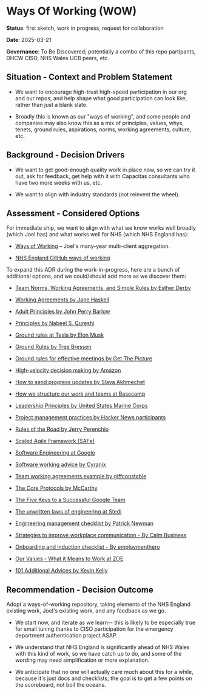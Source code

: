 # Ways Of Working (WOW)

**Status**: first sketch, work in progress, request for collaboration

**Date**: 2025-03-21

**Governance**: To Be Discovered; potentially a combo of this repo partipants, DHCW CISO, NHS Wales UCB peers, etc.

## Situation - Context and Problem Statement

* We want to encourage high-trust high-speed participation in our org and our repos, and help shape what good participation can look like, rather than just a blank slate.

* Broadly this is known as our "ways of working", and some people and companies may also know this as a mix of principles, values, whys, tenets, ground rules, aspirations, norms, working agreements, culture, etc.

## Background - Decision Drivers

* We want to get good-enough quality work in place now, so we can try it out, ask for feedback, get help with it with Capacitas consultants who have two more weeks with us, etc.

* We want to align with industry standards (not reinvent the wheel).

## Assessment - Considered Options

For immediate ship, we want to align with what we know works well broadly (which Joel has) and what works well for NHS (which NHS England has):

* [Ways of Working](http://github.com/joelparkerhenderson/ways-of-working) – Joel's many-year multi-client aggregation.

* [NHS England GitHub ways of working](https://github.com/nhsengland/github-WoW)

To expand this ADR during the work-in-progress, here are a bunch of additional options, and we could/should add more as we discover them:

* [Team Norms, Working Agreements, and Simple Rules by Esther Derby](doc/team-norms-by-esther-derby/)

* [Working Agreements by Jane Haskell](doc/working-agreements-by-jane-haskell/)

* [Adult Principles by John Perry Barlow](doc/adult-principles-by-john-perry-barlow/)

* [Principles by Nabeel S. Qureshi](doc/principles-by-nabeel-s-qureshi/)

* [Ground rules at Tesla by Elon Musk](doc/ground-rules-at-tesla-by-elon-musk/)

* [Ground Rules by Tree Bressen](doc/ground-rules-by-tree-bressen/)

* [Ground rules for effective meetings by Get The Picture](doc/ground-rules-for-effective-meetings-by-get-the-picture/)

* [High-velocity decision making by Amazon](doc/high-velocity-decision-making-by-amazon/)

* [How to send progress updates by Slava Akhmechet](how-to-send-progress-updates-by-slava-akhmechet)

* [How we structure our work and teams at Basecamp](doc/how-we-structure-our-work-and-teams-at-basecamp/)

* [Leadership Principles by United States Marine Corps](doc/leadership-principles-by-united-states-marine-corps/)

* [Project management practices by Hacker News participants](doc/project-management-practices-by-hackernews/)

* [Rules of the Road by Jerry Perenchio](doc/rules-of-the-road-by-jerry-perenchio/)

* [Scaled Agile Framework (SAFe)](doc/scaled-agile-framework-safe/)

* [Software Engineering at Google](doc/software-engineering-at-google/)

* [Software working advice by Cyranix](doc/software-working-advice-by-cyranix/)

* [Team working agreements example by giffconstable](doc/team-working-agreement-example-by-giffconstable/)

* [The Core Protocols by McCarthy](doc/the-core-protocols-by-mccarthy/)

* [The Five Keys to a Successful Google Team](doc/the-five-keys-to-a-successful-google-team/)

* [The unwritten laws of engineering at Stedi](doc/the-unwritten-laws-of-engineering-at-stedi/)

* [Engineering management checklist by Patrick Newman](doc/engineering-management-checklist-by-patrick-newman/)

* [Strategies to improve workplace communication - By Calm Business](doc/strategies-to-improve-workplace-communication-by-calm-business/)

* [Onboarding and induction checklist - By employmenthero](doc/onboarding-and-induction-checklist-by-employme/)

* [Our Values - What it Means to Work at ZOE](doc/our-values-what-it-means-to-work-at-zoe/)

* [101 Additional Advices by Kevin Kelly](doc/101-additional-advices-by-kevin-kelly/)

## Recommendation - Decision Outcome

Adopt a ways-of-working repository, taking elements of the NHS England existing work, Joel's existing work, and any feedback as we go.

* We start now, and iterate as we learn-- this is likely to be especially true for small tuning thanks to CISO participation for the emergency department authentication project ASAP.

* We understand that NHS England is significantly ahead of NHS Wales with this kind of work, so we have catch up to do, and some of the wording may need simplification or more explanation.

* We anticipate that no one will actually care much about this for a while, because it's just docs and checklists; the goal is to get a few points on the scoreboard, not boil the oceans.

